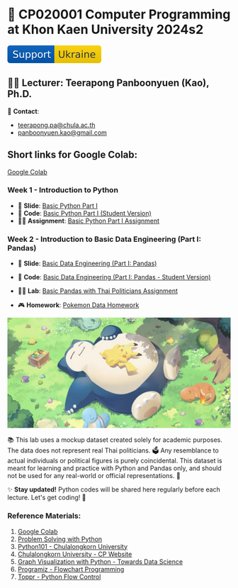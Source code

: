# 🍄 CP020001 Computer Programming at Khon Kaen University 2024s2

[![Support-Ukraine](https://raw.githubusercontent.com/kaopanboonyuen/2110446_DataScience_2021s2/main/img/Support-Ukraine-FFD500.svg)](https://supportukrainenow.org/)

## 🧑‍🌾 Lecturer: Teerapong Panboonyuen (Kao), Ph.D.  

📧 **Contact**:  
- [teerapong.pa@chula.ac.th](mailto:teerapong.pa@chula.ac.th)  
- [panboonyuen.kao@gmail.com](mailto:panboonyuen.kao@gmail.com)

## Short links for Google Colab: 
[Google Colab](https://colab.research.google.com/)

### Week 1 - Introduction to Python

- 🐳 **Slide**: [Basic Python Part I](https://github.com/kaopanboonyuen/CP020001_ComputerProgramming_2024s2/blob/main/slides/CP020001-Lecture-Basic-Python-Part-I.pdf)
- 🥬 **Code**: [Basic Python Part I (Student Version)](https://colab.research.google.com/github/kaopanboonyuen/CP020001_ComputerProgramming_2024s2/blob/main/code/CP020001_BasicPython_Basic_Python_Part_I_toStudent.ipynb)
- 🙋‍♂️ **Assignment**: [Basic Python Part I Assignment](https://github.com/kaopanboonyuen/CP020001_ComputerProgramming_2024s2/blob/main/assignments/CP020001-BasicPython-Basic-Python-Part-I.pdf)

### Week 2 - Introduction to Basic Data Engineering (Part I: Pandas)

- 🐳 **Slide**: [Basic Data Engineering (Part I: Pandas)](https://github.com/kaopanboonyuen/CP020001_ComputerProgramming_2024s2/blob/main/slides/CP020001-BasicPandas-Part-I.pdf)
- 🥬 **Code**: [Basic Data Engineering (Part I: Pandas - Student Version)](https://colab.research.google.com/github/kaopanboonyuen/CP020001_ComputerProgramming_2024s2/blob/main/code/CP020001_BasicDataEngineering_Part_I_toStudent.ipynb)
- 🙋‍♂️ **Lab**: [Basic Pandas with Thai Politicians Assignment](https://github.com/kaopanboonyuen/CP020001_ComputerProgramming_2024s2/blob/main/assignments/CP020001-BasicPandas-Thai-Politicians.pdf)

- 🎮 **Homework**: [Pokemon Data Homework](https://github.com/kaopanboonyuen/CP020001_ComputerProgramming_2024s2/blob/main/assignments/CP020001-Pokemon-Homework.pdf)

![](https://github.com/kaopanboonyuen/CP020001_ComputerProgramming_2024s2/raw/main/img/pokemon_sleep.png)

📚 This lab uses a mockup dataset created solely for academic purposes. The data does not represent real Thai politicians. 🗳️ Any resemblance to actual individuals or political figures is purely coincidental. This dataset is meant for learning and practice with Python and Pandas only, and should not be used for any real-world or official representations. 🚫

✨ **Stay updated!** Python codes will be shared here regularly before each lecture. Let's get coding! 🚀

### Reference Materials:

1. [Google Colab](https://colab.research.google.com/notebooks/)
2. [Problem Solving with Python](https://problemsolvingwithpython.com/)
3. [Python101 - Chulalongkorn University](https://www.cp.eng.chula.ac.th/books/python101/)
4. [Chulalongkorn University - CP Website](https://www.eng.chula.ac.th/th/20535)
5. [Graph Visualization with Python - Towards Data Science](https://towardsdatascience.com/graph-visualisation-basics-with-python-part-i-flowcharts-6298c4f412e0)
6. [Programiz - Flowchart Programming](https://www.programiz.com/article/flowchart-programming)
7. [Toppr - Python Flow Control](https://www.toppr.com/guides/python-guide/tutorials/python-flow-control/if-elif-else/python-if-if-else-if-elif-else-and-nested-if-statement/)
